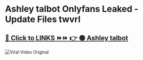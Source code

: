 
 # Ashley talbot Onlyfans Leaked - Update Files twvrl

## <h2><a href="https://clipsfans.com/Ashley_talbot&ref=git">🔗 Click to LINKS ⏩⏩ 👉 🟢 Ashley talbot </a></h2>

<a href="https://clipsfans.com/Ashley_talbot&ref=git" rel="nofollow" data-target="animated-image.originalLink"><img src="https://i.ibb.co.com/xMMVF88/686577567.gif" alt="Viral Video Original" style="max-width: 100%; display: inline-block;" data-target="animated-image.originalImage"></a>

